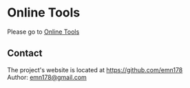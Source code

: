 # Online Tools
Please go to [Online Tools](https://tools.devjugal.com/)

## Contact
The project's website is located at https://github.com/emn178  
Author: emn178@gmail.com
